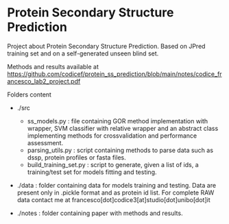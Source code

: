 # Protein Secondary Structure Prediction
Project about Protein Secondary Structure Prediction. Based on JPred training set and on a self-generated unseen blind set.

Methods and results available at https://github.com/codicef/protein_ss_prediction/blob/main/notes/codice_francesco_lab2_project.pdf

Folders content
- ./src
  - ss_models.py : file containing GOR method implementation with wrapper, SVM classifier with relative wrapper and an abstract class implementing methods for crossvalidation and performance assessment.
  - parsing_utils.py : script containing methods to parse data such as dssp, protein profiles or fasta files.
  - build_training_set.py : script to generate, given a list of ids, a training/test set for models fitting and testing.

- ./data : folder containing data for models training and testing. Data are present only in .pickle format and as protein id list. For complete RAW data contact me at francesco[dot]codice3[at]studio[dot]unibo[dot]it 
- ./notes : folder containing paper with methods and results.

